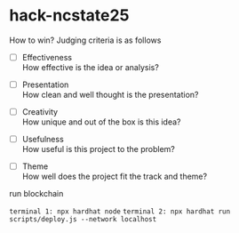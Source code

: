 # hack-ncstate25

How to win? Judging criteria is as follows

- [ ] Effectiveness <br>
How effective is the idea or analysis?

- [ ] Presentation <br>
How clean and well thought is the presentation?

- [ ] Creativity <br>
How unique and out of the box is this idea?

- [ ] Usefulness <br>
How useful is this project to the problem?

- [ ] Theme <br>
How well does the project fit the track and theme?

run blockchain 

`terminal 1: npx hardhat node`
`terminal 2: npx hardhat run scripts/deploy.js --network localhost`
